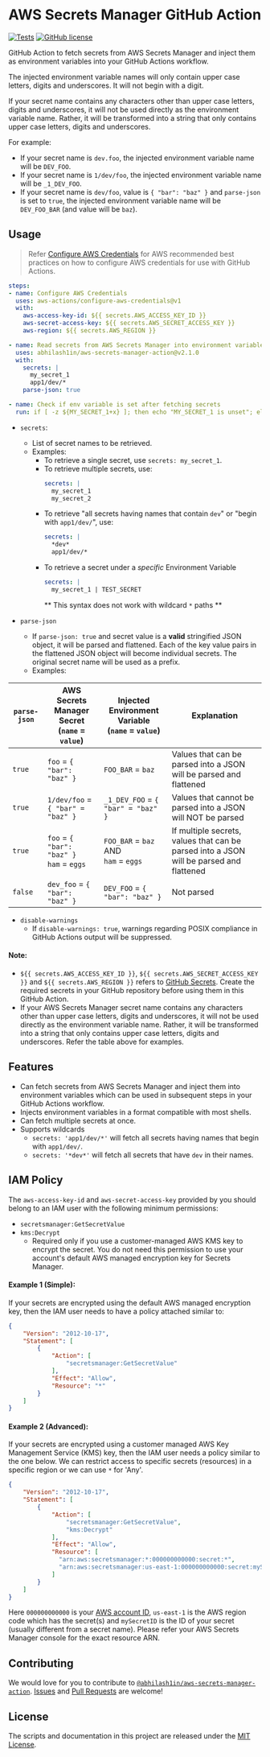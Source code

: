 # AWS Secrets Manager GitHub Action
[![Tests](https://github.com/abhilash1in/aws-secrets-manager-action/actions/workflows/tests.yml/badge.svg)](https://github.com/abhilash1in/aws-secrets-manager-action/actions/workflows/tests.yml)
[![GitHub license](https://img.shields.io/badge/license-MIT-blue.svg)](https://github.com/abhilash1in/aws-secrets-manager-action/blob/master/LICENSE)

GitHub Action to fetch secrets from AWS Secrets Manager and inject them as environment variables into your GitHub Actions workflow. 

The injected environment variable names will only contain upper case letters, digits and underscores. It will not begin with a digit. 

If your secret name contains any characters other than upper case letters, digits and underscores, it will not be used directly as the environment variable name. Rather, it will be transformed into a string that only contains upper case letters, digits and underscores. 

For example:
- If your secret name is `dev.foo`, the injected environment variable name will be `DEV_FOO`.
- If your secret name is `1/dev/foo`, the injected environment variable name will be `_1_DEV_FOO`.
- If your secret name is `dev/foo`, value is `{ "bar": "baz" }` and `parse-json` is set to `true`, the injected environment variable name will be `DEV_FOO_BAR` (and value will be `baz`).

## Usage
> Refer [Configure AWS Credentials](https://github.com/aws-actions/configure-aws-credentials) for AWS recommended best practices on how to configure AWS credentials for use with GitHub Actions.

```yaml
steps:
- name: Configure AWS Credentials
  uses: aws-actions/configure-aws-credentials@v1
  with:
    aws-access-key-id: ${{ secrets.AWS_ACCESS_KEY_ID }}
    aws-secret-access-key: ${{ secrets.AWS_SECRET_ACCESS_KEY }}
    aws-region: ${{ secrets.AWS_REGION }}

- name: Read secrets from AWS Secrets Manager into environment variables
  uses: abhilash1in/aws-secrets-manager-action@v2.1.0
  with:
    secrets: |
      my_secret_1
      app1/dev/*
    parse-json: true

- name: Check if env variable is set after fetching secrets
  run: if [ -z ${MY_SECRET_1+x} ]; then echo "MY_SECRET_1 is unset"; else echo "MY_SECRET_1 is set to '$MY_SECRET_1'"; fi
```

- `secrets`: 
  - List of secret names to be retrieved.
  - Examples:
    - To retrieve a single secret, use `secrets: my_secret_1`.
    - To retrieve multiple secrets, use: 
      ```yaml
      secrets: |
        my_secret_1
        my_secret_2
      ```
    - To retrieve "all secrets having names that contain `dev`" or "begin with `app1/dev/`", use:
      ```yaml
      secrets: |
        *dev*
        app1/dev/*
      ```
    - To retrieve a secret under a *specific* Environment Variable
      ```yaml
      secrets: |
        my_secret_1 | TEST_SECRET
      ```
      ** This syntax does not work with wildcard `*` paths **

- `parse-json`
  - If `parse-json: true` and secret value is a **valid** stringified JSON object, it will be parsed and flattened. Each of the key value pairs in the flattened JSON object will become individual secrets. The original secret name will be used as a prefix.
  - Examples: 

| `parse-json` | AWS Secrets Manager Secret<br>(`name` = `value`) | Injected Environment Variable<br>(`name` = `value`) | Explanation                                                                             |
|--------------|--------------------------------------------------|-----------------------------------------------------|-----------------------------------------------------------------------------------------|
| `true`       | `foo` = `{ "bar": "baz" }`                       | `FOO_BAR` = `baz`                                   | Values that can be parsed into a JSON will be parsed and flattened                      |
| `true`       | `1/dev/foo` = `{ "bar" = "baz" }`                | `_1_DEV_FOO` = `{ "bar" = "baz" }`                  | Values that cannot be parsed into a JSON will NOT be parsed                             |
| `true`       | `foo` = `{ "bar": "baz" }`<br>`ham` = `eggs`     | `FOO_BAR` = `baz` AND<br>`ham` = `eggs`             | If multiple secrets, values that can be parsed into a JSON will be parsed and flattened |
| `false`      | `dev_foo` = `{ "bar": "baz" }`                   | `DEV_FOO` = `{ "bar": "baz" }`                      | Not parsed                                                                              |

- `disable-warnings`
  - If `disable-warnings: true`, warnings regarding POSIX compliance in GitHub Actions output will be suppressed.

#### Note:
- `${{ secrets.AWS_ACCESS_KEY_ID }}`, `${{ secrets.AWS_SECRET_ACCESS_KEY }}` and `${{ secrets.AWS_REGION }}` refers to [GitHub Secrets](https://help.github.com/en/actions/configuring-and-managing-workflows/creating-and-storing-encrypted-secrets). Create the required secrets in your GitHub repository before using them in this GitHub Action.
- If your AWS Secrets Manager secret name contains any characters other than upper case letters, digits and underscores, it will not be used directly as the environment variable name. Rather, it will be transformed into a string that only contains upper case letters, digits and underscores. Refer the table above for examples.

## Features
- Can fetch secrets from AWS Secrets Manager and inject them into environment variables which can be used in subsequent steps in your GitHub Actions workflow. 
- Injects environment variables in a format compatible with most shells.
- Can fetch multiple secrets at once.
- Supports wildcards
  - `secrets: 'app1/dev/*'` will fetch all secrets having names that begin with `app1/dev/`.
  - `secrets: '*dev*'` will fetch all secrets that have `dev` in their names.

## IAM Policy
The `aws-access-key-id` and `aws-secret-access-key` provided by you should belong to an IAM user with the following minimum permissions:
- `secretsmanager:GetSecretValue`
- `kms:Decrypt`
  - Required only if you use a customer-managed AWS KMS key to encrypt the secret. You do not need this permission to use your account's default AWS managed encryption key for Secrets Manager.

#### Example 1 (Simple):
 If your secrets are encrypted using the default AWS managed encryption key, then the IAM user needs to have a policy attached similar to:
```json
{
    "Version": "2012-10-17",
    "Statement": [
        {
            "Action": [
                "secretsmanager:GetSecretValue"
            ],
            "Effect": "Allow",
            "Resource": "*"
        }
    ]
}
```

#### Example 2 (Advanced):
 If your secrets are encrypted using a customer managed AWS Key Management Service (KMS) key, then the IAM user needs a policy similar to the one below. We can restrict access to specific secrets (resources) in a specific region or we can use `*` for 'Any'.
```json
{
    "Version": "2012-10-17",
    "Statement": [
        {
            "Action": [
                "secretsmanager:GetSecretValue",
                "kms:Decrypt"
            ],
            "Effect": "Allow",
            "Resource": [
              "arn:aws:secretsmanager:*:000000000000:secret:*",
              "arn:aws:secretsmanager:us-east-1:000000000000:secret:mySecretID"
            ]
        }
    ]
}
```
Here `000000000000` is your [AWS account ID](https://console.aws.amazon.com/billing/home?#/account), `us-east-1` is the AWS region code which has the secret(s) and `mySecretID` is the ID of your secret (usually different from a secret name). Please refer your AWS Secrets Manager console for the exact resource ARN.

## Contributing
We would love for you to contribute to [`@abhilash1in/aws-secrets-manager-action`](https://github.com/abhilash1in/aws-secrets-manager-action). [Issues](https://github.com/abhilash1in/aws-secrets-manager-action/issues) and [Pull Requests](https://github.com/abhilash1in/aws-secrets-manager-action/pulls) are welcome!

## License
The scripts and documentation in this project are released under the [MIT License](https://github.com/abhilash1in/aws-secrets-manager-action/blob/master/LICENSE).
